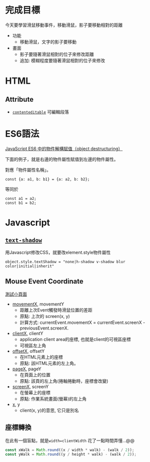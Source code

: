 # 完成目標

今天要學習滑鼠移動事件，移動滑鼠，影子要移動相對的距離

- 功能
  - 移動滑鼠，文字的影子要移動
- 畫面
  - 影子要隨著滑鼠相對的位子來修改距離
  - 追加: 模糊程度要隨著滑鼠相對的位子來修改

# HTML

## Attribute
- [`contenteditable`](https://www.w3schools.com/tags/att_global_contenteditable.asp) 可編輯段落

# ES6語法

[JavaScript ES6 中的物件解構賦值（object destructuring）](https://pjchender.blogspot.tw/2017/01/es6-object-destructuring.html)

下面的例子，就是右邊的物件屬性賦值到左邊的物件屬性。

對應「物件屬性名稱」。
```javascript=
const {a: a1, b: b1} = {a: a2, b: b2};
```
等同於
```javascript=
const a1 = a2;
const b1 = b2;
```

# Javascript

## [`text-shadow`](https://www.w3schools.com/jsref/prop_style_textshadow.asp)

用Javascript修改CSS，就要改element.style物件屬性
```javascript=
object.style.textShadow = "none|h-shadow v-shadow blur color|initial|inherit"
```

## Mouse Event Coordinate

[測試小頁面](https://dwatow.github.io/coordinate.html)

- [movementX](https://developer.mozilla.org/en-US/docs/Web/API/MouseEvent/movementX), movementY
    - 距離上次Event觸發時滑鼠位置的差距
    - 原點: 上次的 screen(x, y)
    - 計算方式: currentEvent.movementX = currentEvent.screenX - previousEvent.screenX.
- [clientX](https://developer.mozilla.org/en-US/docs/Web/API/MouseEvent/clientX), clientY
    - application client area的座標, 也就是client的可視區座標
    - 可視區左上角
- [offsetX](https://developer.mozilla.org/en-US/docs/Web/API/MouseEvent/offsetX), offsetY
    - 在HTML元素上的座標
    - 原點: 該HTML元素的左上角。
- [pageX](https://developer.mozilla.org/en-US/docs/Web/API/MouseEvent/pageX), pageY
    - 在頁面上的位置
    - 原點: 該頁的左上角(捲軸捲動時，座標會改變)
- [screenX](https://developer.mozilla.org/en-US/docs/Web/API/MouseEvent/screenX), screenY
    - 在螢幕上的座標
    - 原點: 作業系統畫面(螢幕)的左上角
- [x](https://developer.mozilla.org/en-US/docs/Web/API/MouseEvent/x), y
    - client(x, y)的意思, 它只是別名

## 座標轉換

在此有一個盲點，就是`width=clientWidth`
花了一點時間弄懂...@@

```javascript
const xWalk = Math.round((x / width * walk) - (walk / 2));
const yWalk = Math.round((y / height * walk) - (walk / 2));
```
